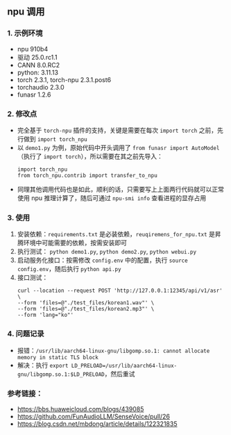 ## npu 调用

### 1. 示例环境

- npu 910b4
- 驱动 25.0.rc1.1
- CANN 8.0.RC2
- python: 3.11.13
- torch 2.3.1, torch-npu 2.3.1.post6
- torchaudio 2.3.0
- funasr 1.2.6


### 2. 修改点

- 完全基于 `torch-npu` 插件的支持，关键是需要在每次 `import torch` 之前，先行做到 `import torch_npu`
- 以 `demo1.py` 为例，原始代码中开头调用了 `from funasr import AutoModel`（执行了 `import torch`），所以需要在其之前先导入：
    ```
    import torch_npu
    from torch_npu.contrib import transfer_to_npu
    ```
- 同理其他调用代码也是如此，顺利的话，只需要写上上面两行代码就可以正常使用 npu 推理计算了，随后可通过 `npu-smi info` 查看进程的显存占用


### 3. 使用

1. 安装依赖：`requirements.txt` 是必装依赖，`reuqiremens_for_npu.txt` 是昇腾环境中可能需要的依赖，按需安装即可
2. 执行测试： `python demo1.py`, `python demo2.py`, `python webui.py`
3. 启动服务化接口：按需修改 `config.env` 中的配置，执行 `source config.env`，随后执行 `python api.py`
4. 接口测试：
    ```
    curl --location --request POST 'http://127.0.0.1:12345/api/v1/asr' \
    --form 'files=@"./test_files/korean1.wav"' \
    --form 'files=@"./test_files/korean2.mp3"' \
    --form 'lang="ko"'
    ```


### 4. 问题记录

- 报错：`/usr/lib/aarch64-linux-gnu/libgomp.so.1: cannot allocate memory in static TLS block`
- 解决：执行 `export LD_PRELOAD=/usr/lib/aarch64-linux-gnu/libgomp.so.1:$LD_PRELOAD`，然后重试


### 参考链接：
- https://bbs.huaweicloud.com/blogs/439085
- https://github.com/FunAudioLLM/SenseVoice/pull/26
- https://blog.csdn.net/mbdong/article/details/122321835
